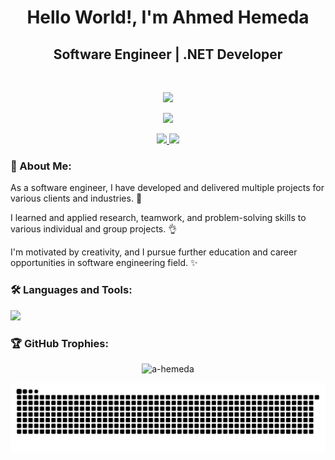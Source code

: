 <h1 align="center">Hello World!, I'm Ahmed Hemeda</h1>
<h2 align="center">Software Engineer | .NET Developer</h2> <br>
  <p align="center"> <a href="https://www.google.com.eg/search?q=ahmed+hemeda">
    <img src="https://readme-typing-svg.herokuapp.com/?lines=Visit%20my%20LinkedIn%20Profile;I%20Post%20Insightful%20Content;Follow%20me%20for%20New%20Updates&font=Bold%20Code&center=true&height=30&color=30D050&pause=1750&vCenter=true&size=20"> </a> </p>
  <p align="center"> <img src="https://komarev.com/ghpvc/?username=a-hemeda&color=800000" height="30"/> </p>
  <p align="center"> <a href="https://www.linkedin.com/in/a-hemeda"> <img src="https://readme-components.vercel.app/api?component=logo&fill=0060B0&logo=LinkedIn" height="40"/> </a>
  <a href="mailto:7hemeda@gmail.com"> <img src="https://skillicons.dev/icons?i=gmail&perline=1" height="40"/> </a> </p>
<h3 align="left">💎 About Me:</h3>
  <p align="left">As a software engineer, I have developed and delivered multiple projects for various clients and industries. 🔆</p>
  <p align="left">I learned and applied research, teamwork, and problem-solving skills to various individual and group projects. 👌</p>
  <p align="left">I'm motivated by creativity, and I pursue further education and career opportunities in software engineering field. ✨</p>
<h3 align="left">🛠️ Languages and Tools:</h3>
  <p align="center"> <div align="left"> <img src="https://skillicons.dev/icons?i=cpp,cs,dotnet,html,css,js,angular,git,postman,stackoverflow,visualstudio,vscode&perline=12"/> </div> </p>
<h3 align="left">🏆 GitHub Trophies:</h3>
  <p align="center"> <img src="https://github-profile-trophy.vercel.app/?username=a-hemeda&theme=algolia" alt="a-hemeda"/> </a> </p>
  <p align="center"> <img src="https://raw.githubusercontent.com/batooldshilleh/batooldshilleh/output/github-contribution-grid-snake.svg"> </a> </p>
